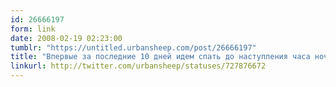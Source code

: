 ```yaml
---
id: 26666197
form: link
date: 2008-02-19 02:23:00
tumblr: "https://untitled.urbansheep.com/post/26666197"
title: "Впервые за последние 10 дней идем спать до наступления часа ночи. (727876672)"
linkurl: http://twitter.com/urbansheep/statuses/727876672
---
```


